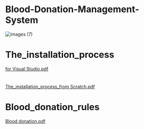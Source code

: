 # Blood-Donation-Management-System

![images (7)](https://user-images.githubusercontent.com/117474007/205677853-e2cab8b8-2f03-4fd5-82f9-4212754c1404.jpeg)
# The_installation_process


[for Visual Studio.pdf](https://github.com/Eng-Omar-Hussein/Blood-Donation-Management-System/files/10277192/for.Visual.Studio.pdf)
#
[The_installation_process_from Scratch.pdf](https://github.com/Eng-Omar-Hussein/Blood-Donation-Management-System/files/10277071/The_installation_process_from.Scratch.pdf)


# Blood_donation_rules 
[Blood donation.pdf](https://github.com/Eng-Omar-Hussein/Blood-Donation-Management-System/files/10273156/Blood.donation.pdf)
